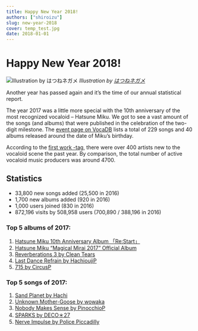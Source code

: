 ```yaml
---
title: Happy New Year 2018!
authors: ["shiroizu"]
slug: new-year-2018
cover: temp_test.jpg
date: 2018-01-01
---
```


# Happy New Year 2018!

![Illustration by はつねネガメ](/images/miku-2018.jpg)
_Illustration by [はつねネガメ](https://www.pixiv.net/member_illust.php?mode=medium&illust_id=66587506)_

Another year has passed again and it’s the time of our annual statistical report.

The year 2017 was a little more special with the 10th anniversary of the most recognized vocaloid – Hatsune Miku. We got to see a vast amount of the songs (and albums) that were published in the celebration of the two-digit milestone. The [event page on VocaDB](http://vocadb.net/E/1513/mikus-birthday-2017) lists a total of 229 songs and 40 albums released around the date of Miku’s birthday.

According to the [first work -tag](http://vocadb.net/T/158/first-work), there were over 400 artists new to the vocaloid scene the past year. By comparison, the total number of active vocaloid music producers was around 4700.

## Statistics

- 33,800 new songs added (25,500 in 2016)
- 1,700 new albums added (920 in 2016)
- 1,000 users joined (830 in 2016)
- 872,196 visits by 508,958 users (700,890 / 388,196 in 2016)

### Top 5 albums of 2017:

1. [Hatsune Miku 10th Anniversary Album 「Re:Start」](http://vocadb.net/Al/22997)
2. [Hatsune Miku “Magical Mirai 2017” Official Album](http://vocadb.net/Al/22878)
3. [Reverberations 3 by Clean Tears](http://vocadb.net/Al/23075)
4. [Last Dance Refrain by HachioujiP](http://vocadb.net/Al/22972)
5. [715 by CircusP](http://vocadb.net/Al/22964)

### Top 5 songs of 2017:

1. [Sand Planet by Hachi](http://vocadb.net/S/157860)
2. [Unknown Mother-Goose by wowaka](http://vocadb.net/S/164107)
3. [Nobody Makes Sense by PinocchioP](http://vocadb.net/S/153133)
4. [SPARKS by DECO＊27](http://vocadb.net/S/164074)
5. [Nerve Impulse by Police Piccadilly](http://vocadb.net/S/149662)
